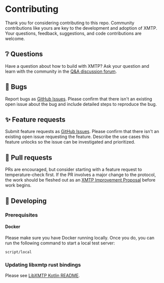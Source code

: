 # Contributing

Thank you for considering contributing to this repo. Community contributions like yours are key to the development and adoption of XMTP. Your questions, feedback, suggestions, and code contributions are welcome.

## ❔ Questions

Have a question about how to build with XMTP? Ask your question and learn with the community in the [Q&A discussion forum](https://github.com/orgs/xmtp/discussions/categories/q-a).

## 🐞 Bugs

Report bugs as [GitHub Issues](https://github.com/xmtp/xmtp-android/issues/new?assignees=&labels=bug&template=bug_report.yml&title=Bug%3A+). Please confirm that there isn't an existing open issue about the bug and include detailed steps to reproduce the bug.

## ✨ Feature requests

Submit feature requests as [GitHub Issues](https://github.com/xmtp/xmtp-android/issues/new?assignees=&labels=enhancement&template=feature_request.yml&title=Feature+request%3A+). Please confirm that there isn't an existing open issue requesting the feature. Describe the use cases this feature unlocks so the issue can be investigated and prioritized.

## 🔀 Pull requests

PRs are encouraged, but consider starting with a feature request to temperature-check first. If the PR involves a major change to the protocol, the work should be fleshed out as an [XMTP Improvement Proposal](https://github.com/xmtp/XIPs/blob/main/XIPs/xip-0-purpose-process.md) before work begins.

## 🔧 Developing

### Prerequisites

#### Docker

Please make sure you have Docker running locally. Once you do, you can run the following command to start a local test server:

```sh
script/local
```

### Updating libxmtp rust bindings

Please see [LibXMTP Kotlin README](https://github.com/xmtp/xmtp-android/blob/main/library/src/main/java/README.md).
